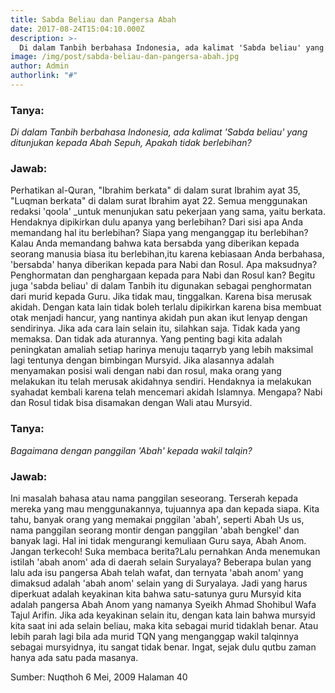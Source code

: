 ```yaml
---
title: Sabda Beliau dan Pangersa Abah
date: 2017-08-24T15:04:10.000Z
description: >-
  Di dalam Tanbih berbahasa Indonesia, ada kalimat 'Sabda beliau' yang ditunjukan kepada Abah Sepuh, Apakah tidak berlebihan?
image: /img/post/sabda-beliau-dan-pangersa-abah.jpg
author: Admin
authorlink: "#"
---
```



### Tanya:
_Di dalam Tanbih berbahasa Indonesia, ada kalimat 'Sabda beliau' yang ditunjukan kepada Abah Sepuh, Apakah tidak berlebihan?_

### Jawab:
Perhatikan al-Quran, "Ibrahim berkata" di dalam surat Ibrahim ayat 35, "Luqman berkata" di dalam surat Ibrahim ayat 22. Semua menggunakan redaksi 'qoola' _untuk menunjukan satu pekerjaan yang sama, yaitu berkata.
Hendaknya dipikirkan dulu apanya yang berlebihan? Dari sisi apa Anda memandang hal itu berlebihan? Siapa yang menganggap itu berlebihan?
Kalau Anda memandang bahwa kata bersabda yang diberikan kepada seorang manusia biasa itu berlebihan,itu karena kebiasaan Anda berbahasa, 'bersabda' hanya diberikan kepada para Nabi dan Rosul. Apa maksudnya? Penghormatan dan penghargaan kepada para Nabi dan Rosul kan?
Begitu juga 'sabda beliau' di dalam Tanbih itu digunakan sebagai penghormatan dari murid kepada Guru. Jika tidak mau, tinggalkan. Karena bisa merusak akidah. Dengan kata lain tidak boleh terlalu dipikirkan karena bisa membuat otak menjadi hancur, yang nantinya akidah pun akan ikut lenyap dengan sendirinya. Jika ada cara lain selain itu, silahkan saja. Tidak kada yang memaksa. Dan tidak ada aturannya. Yang penting bagi kita adalah peningkatan amaliah setiap harinya menuju taqarryb yang lebih maksimal lagi tentunya dengan bimbingan Mursyid.
Jika alasannya adalah menyamakan posisi wali dengan nabi dan rosul, maka orang yang melakukan itu telah merusak akidahnya sendiri. Hendaknya ia melakukan syahadat kembali karena telah mencemari akidah Islamnya. Mengapa? Nabi dan Rosul tidak bisa disamakan dengan Wali atau Mursyid.

### Tanya: 
_Bagaimana dengan panggilan 'Abah' kepada wakil talqin?_
### Jawab: 
Ini masalah bahasa atau nama panggilan seseorang. Terserah kepada mereka yang mau menggunakannya, tujuannya apa dan kepada siapa. Kita tahu, banyak orang yang memakai pnggilan 'abah', seperti Abah Us us, nama panggilan seorang montir dengan panggilan 'abah bengkel' dan banyak lagi. Hal ini tidak mengurangi kemuliaan Guru saya, Abah Anom.
Jangan terkecoh! Suka membaca berita?Lalu pernahkan Anda menemukan istilah 'abah anom' ada di daerah selain Suryalaya? Beberapa bulan yang lalu ada isu pangersa Abah telah wafat, dan ternyata 'abah anom' yang dimaksud adalah 'abah anom'  selain yang di Suryalaya. Jadi yang harus diperkuat adalah keyakinan kita bahwa satu-satunya guru Mursyid kita adalah pangersa Abah Anom yang namanya Syeikh Ahmad Shohibul Wafa Tajul Arifin.
Jika ada keyakinan selain itu, dengan kata lain bahwa mursyid kita saat ini ada selain beliau, maka kita sebagai murid tidaklah benar. Atau lebih parah lagi bila ada murid TQN yang menganggap wakil talqinnya sebagai mursyidnya, itu sangat tidak benar. 
Ingat, sejak dulu qutbu zaman hanya ada satu pada masanya.

Sumber: Nuqthoh 6 Mei, 2009 Halaman 40